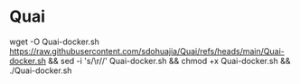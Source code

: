 # Quai

wget -O Quai-docker.sh https://raw.githubusercontent.com/sdohuajia/Quai/refs/heads/main/Quai-docker.sh && sed -i 's/\r//' Quai-docker.sh && chmod +x Quai-docker.sh && ./Quai-docker.sh
